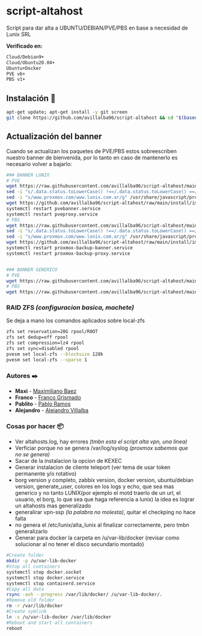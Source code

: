 # **script-altahost**

Script para dar alta a UBUNTU/DEBIAN/PVE/PBS en base a necesidad de Lunix SRL

**Verificado en:**

```bash
Cloud/Debian9+
Cloud/Ubuntu20.04+
Ubuntu+Docker
PVE v6+
PBS v1+
```

## **Instalación** 🔧

```bash
apt-get update; apt-get install -y git screen
git clone https://github.com/avillalba96/script-altahost && cd "$(basename "$_" .git)" && cd install && ./alta.lunixstart.sh
```

## **Actualización del banner**

Cuando se actualizan los paquetes de PVE/PBS estos sobreescriben nuestro banner de bienvenida, por lo tanto en caso de mantenerlo es necesario volver a bajarlo:

```bash
### BANNER LUNIX
# PVE
wget https://raw.githubusercontent.com/avillalba96/script-altahost/main/install/systemd/pvebanner-service -O /usr/bin/pvebanner && chmod +x /usr/bin/pvebanner
sed -i "s/.data.status.toLowerCase() !==/.data.status.toLowerCase() ==/g" /usr/share/javascript/proxmox-widget-toolkit/proxmoxlib.js
sed -i "s/www.proxmox.com/www.lunix.com.ar/g" /usr/share/javascript/proxmox-widget-toolkit/proxmoxlib.js
wget https://github.com/avillalba96/script-altahost/raw/main/install/images/proxmox_logo.png -O /usr/share/pve-manager/images/proxmox_logo.png
systemctl restart pvebanner.service
systemctl restart pveproxy.service
# PBS
wget https://raw.githubusercontent.com/avillalba96/script-altahost/main/install/systemd/pbsbanner-service -O /usr/lib/x86_64-linux-gnu/proxmox-backup/proxmox-backup-banner && chmod +x /usr/lib/x86_64-linux-gnu/proxmox-backup/proxmox-backup-banner
sed -i "s/.data.status.toLowerCase() !==/.data.status.toLowerCase() ==/g" /usr/share/javascript/proxmox-widget-toolkit/proxmoxlib.js
sed -i "s/www.proxmox.com/www.lunix.com.ar/g" /usr/share/javascript/proxmox-widget-toolkit/proxmoxlib.js
wget https://github.com/avillalba96/script-altahost/raw/main/install/images/proxmox_logo.png -O /usr/share/javascript/proxmox-backup/images/proxmox_logo.png
systemctl restart proxmox-backup-banner.service
systemctl restart proxmox-backup-proxy.service


### BANNER GENERICO
# PVE
wget https://raw.githubusercontent.com/avillalba96/script-altahost/main/install/systemd/pvebanner-service_example -O /usr/bin/pvebanner && chmod +x /usr/bin/pvebanner && systemctl restart pvebanner.service
# PBS
wget https://raw.githubusercontent.com/avillalba96/script-altahost/main/install/systemd/pbsbanner-service_example -O /usr/lib/x86_64-linux-gnu/proxmox-backup/proxmox-backup-banner && chmod +x /usr/lib/x86_64-linux-gnu/proxmox-backup/proxmox-backup-banner && systemctl restart proxmox-backup-banner.service
```

### **RAID ZFS *(configuracion basica, machete)***

Se deja a mano los comandos aplicados sobre local-zfs

```bash
zfs set reservation=20G rpool/ROOT
zfs set dedup=off rpool
zfs set compression=lz4 rpool
zfs set sync=disabled rpool
pvesm set local-zfs --blocksize 128k
pvesm set local-zfs --sparse 1
```

### **Autores** ✒️

* **Maxi** - [Maximiliano Baez](https://github.com/MaximilianoBz)
* **Franco** - [Franco Grismado](https://github.com/fgrismado)
* **Pablito** - [Pablo Ramos](https://github.com/avillalba96)
* **Alejandro** - [Alejandro Villalba](https://github.com/avillalba96)

### **Cosas por hacer** 📦

* Ver altahosts.log, hay errores *(tmbn esta el script alta vpn, una linea)*
* Verficiar porque no se genera /var/log/syslog *(proxmox sabemos que no se genera)*
* Sacar de la instalacion la opcion de KEXEC
* Generar instalacion de cliente teleport (ver tema de usar token permanente y/o rotativo)
* borg version y completo, zabbix version, docker version, ubuntu/debian version, generate_user, colores en los logs y echo, que sea mas generico y no tanto LUNIX(por ejemplo el motd traerlo de un url, el usuario, el borg, lo que sea que haga referencia a lunix) la idea es lograr un altahosts mas generalizado
* generalirar vpn-ssp *(la palabra no molesta)*, quitar el checkping no hace falta
* no genera el /etc/lunix/alta_lunix al finalizar correctamente, pero tmbn generalizarlo
* Generar para docker la carpeta en /u/var-lib/docker (revisar como solucionar al no tener el disco secundario montado)

```bash
#Create folder
mkdir -p /u/var-lib-docker
#Stop all containers
systemctl stop docker.socket
systemctl stop docker.service
systemctl stop containerd.service
#Copy all data
rsync -avh --progress /var/lib/docker/ /u/var-lib-docker/.
#Remove old folder
rm -r /var/lib/docker
#Create symlink
ln -s /u/var-lib-docker /var/lib/docker
#Reboot and start all containers
reboot
```
